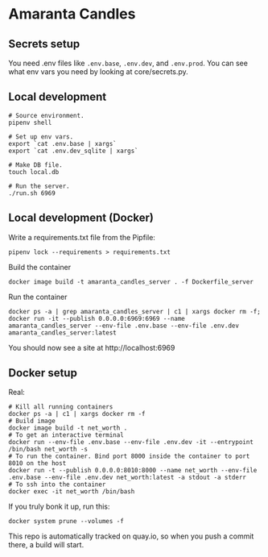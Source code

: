 # Amaranta Candles

## Secrets setup
You need .env files like `.env.base`, `.env.dev`, and `.env.prod`. You can see what env vars you need by looking at core/secrets.py.

## Local development
```
# Source environment.
pipenv shell

# Set up env vars.
export `cat .env.base | xargs`
export `cat .env.dev_sqlite | xargs`

# Make DB file.
touch local.db

# Run the server.
./run.sh 6969
```

## Local development (Docker)
Write a requirements.txt file from the Pipfile:
```
pipenv lock --requirements > requirements.txt
```
Build the container
```
docker image build -t amaranta_candles_server . -f Dockerfile_server
```

Run the container
```
docker ps -a | grep amaranta_candles_server | c1 | xargs docker rm -f; docker run -it --publish 0.0.0.0:6969:6969 --name amaranta_candles_server --env-file .env.base --env-file .env.dev amaranta_candles_server:latest
```

You should now see a site at http://localhost:6969

## Docker setup
Real:
```
# Kill all running containers
docker ps -a | c1 | xargs docker rm -f
# Build image
docker image build -t net_worth .
# To get an interactive terminal
docker run --env-file .env.base --env-file .env.dev -it --entrypoint /bin/bash net_worth -s
# To run the container. Bind port 8000 inside the container to port 8010 on the host
docker run -t --publish 0.0.0.0:8010:8000 --name net_worth --env-file .env.base --env-file .env.dev net_worth:latest -a stdout -a stderr
# To ssh into the container
docker exec -it net_worth /bin/bash
```
If you truly bonk it up, run this:
```
docker system prune --volumes -f
```

This repo is automatically tracked on quay.io, so when you push a commit there, a build will start.

